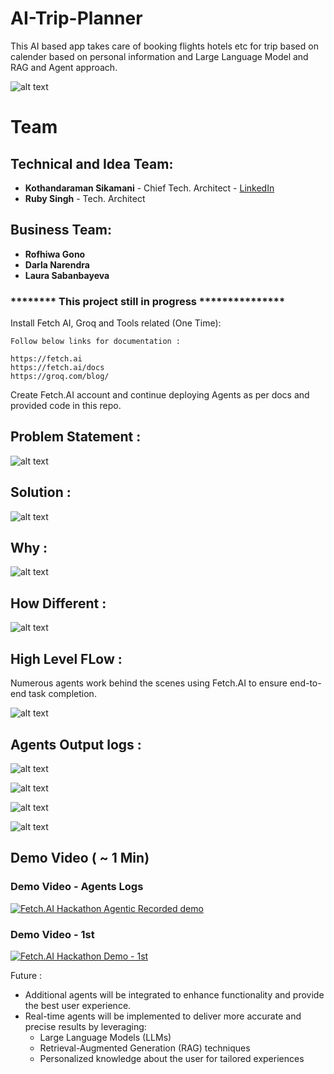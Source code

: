 # AI-Trip-Planner 
This AI based app takes care of booking flights hotels etc for trip based on calender  based on personal information and Large Language Model and RAG and Agent approach. 


![alt text](images/Idea_Team.png)


# Team

## Technical and Idea Team:

- **Kothandaraman Sikamani** - Chief Tech. Architect - [LinkedIn](https://www.linkedin.com/in/kothandaramans/)
- **Ruby Singh** - Tech. Architect 

## Business Team:

- **Rofhiwa Gono** 
- **Darla Narendra** 
- **Laura Sabanbayeva** 

### ********  This project still in progress ***************

Install Fetch AI, Groq and Tools related (One Time):

```
Follow below links for documentation :

https://fetch.ai
https://fetch.ai/docs
https://groq.com/blog/

```

Create Fetch.AI account and continue deploying Agents as per docs and provided code in this repo.


## Problem Statement :

![alt text](images/Problem_Statement.png)

## Solution :

![alt text](images/Solution.png)

## Why :

![alt text](images/why.png)

## How Different :

![alt text](images/how_diff.png)

## High Level FLow :

Numerous agents work behind the scenes using Fetch.AI to ensure end-to-end task completion.

![alt text](images/Architecture.png)

## Agents Output logs : 

![alt text](images/CoordinatorAgent.png)


![alt text](images/FlightBookingAgent.png)


![alt text](images/HotelBookingAgent.png)


![alt text](images/EmailAgent.png)


## Demo Video ( ~ 1 Min)

### Demo Video - Agents Logs 

[![Fetch.AI Hackathon Agentic Recorded demo ](https://img.youtube.com/vi/CCK59oDiuVg/hqdefault.jpg)](https://youtu.be/CCK59oDiuVg)

### Demo Video - 1st 

[![Fetch.AI Hackathon Demo -  1st ](https://img.youtube.com/vi/AEv7lvOlGbw/hqdefault.jpg)](https://youtu.be/AEv7lvOlGbw)


Future : 
- Additional agents will be integrated to enhance functionality and provide the best user experience.
- Real-time agents will be implemented to deliver more accurate and precise results by leveraging:
  - Large Language Models (LLMs)
  - Retrieval-Augmented Generation (RAG) techniques
  - Personalized knowledge about the user for tailored experiences
